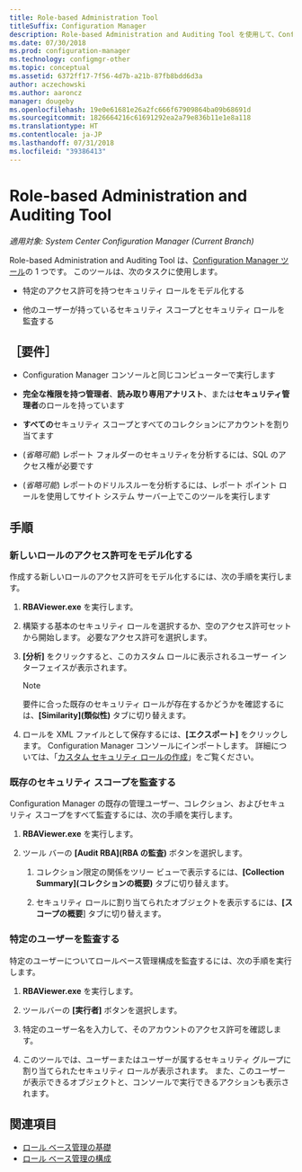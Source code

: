 ```yaml
---
title: Role-based Administration Tool
titleSuffix: Configuration Manager
description: Role-based Administration and Auditing Tool を使用して、Configuration Manager のセキュリティ ロールとスコープをモデル化し、監査します。
ms.date: 07/30/2018
ms.prod: configuration-manager
ms.technology: configmgr-other
ms.topic: conceptual
ms.assetid: 6372ff17-7f56-4d7b-a21b-87fb8bdd6d3a
author: aczechowski
ms.author: aaroncz
manager: dougeby
ms.openlocfilehash: 19e0e61681e26a2fc666f67909864ba09b68691d
ms.sourcegitcommit: 1826664216c61691292ea2a79e836b11e1e8a118
ms.translationtype: HT
ms.contentlocale: ja-JP
ms.lasthandoff: 07/31/2018
ms.locfileid: "39386413"
---
```

# <a name="role-based-administration-and-auditing-tool"></a>Role-based Administration and Auditing Tool

*適用対象: System Center Configuration Manager (Current Branch)*

Role-based Administration and Auditing Tool は、[Configuration Manager ツール](/sccm/core/support/tools)の 1 つです。 このツールは、次のタスクに使用します。

- 特定のアクセス許可を持つセキュリティ ロールをモデル化する  

- 他のユーザーが持っているセキュリティ スコープとセキュリティ ロールを監査する



## <a name="requirements"></a>［要件］

- Configuration Manager コンソールと同じコンピューターで実行します  

- **完全な権限を持つ管理者**、**読み取り専用アナリスト**、または**セキュリティ管理者**のロールを持っています  

- **すべての**セキュリティ スコープとすべてのコレクションにアカウントを割り当てます  

- (*省略可能*) レポート フォルダーのセキュリティを分析するには、SQL のアクセス権が必要です  

- (*省略可能*) レポートのドリルスルーを分析するには、レポート ポイント ロールを使用してサイト システム サーバー上でこのツールを実行します



## <a name="procedures"></a>手順


### <a name="model-permissions-for-a-new-role"></a>新しいロールのアクセス許可をモデル化する

作成する新しいロールのアクセス許可をモデル化するには、次の手順を実行します。 

1. **RBAViewer.exe** を実行します。  

2. 構築する基本のセキュリティ ロールを選択するか、空のアクセス許可セットから開始します。 必要なアクセス許可を選択します。  

3. **[分析]** をクリックすると、このカスタム ロールに表示されるユーザー インターフェイスが表示されます。  

    > [!Note]  
    > 要件に合った既存のセキュリティ ロールが存在するかどうかを確認するには、**[Similarity]\(類似性\)** タブに切り替えます。  

4. ロールを XML ファイルとして保存するには、**[エクスポート]** をクリックします。 Configuration Manager コンソールにインポートします。 詳細については、「[カスタム セキュリティ ロールの作成](/sccm/core/servers/deploy/configure/configure-role-based-administration#BKMK_CreateSecRole)」をご覧ください。


### <a name="audit-existing-security-scopes"></a>既存のセキュリティ スコープを監査する

Configuration Manager の既存の管理ユーザー、コレクション、およびセキュリティ スコープをすべて監査するには、次の手順を実行します。

1. **RBAViewer.exe** を実行します。  

2. ツール バーの **[Audit RBA]\(RBA の監査\)** ボタンを選択します。  

    1. コレクション限定の関係をツリー ビューで表示するには、**[Collection Summary]\(コレクションの概要\)** タブに切り替えます。  

    2. セキュリティ ロールに割り当てられたオブジェクトを表示するには、**[スコープの概要**] タブに切り替えます。  


### <a name="audit-a-specific-user"></a>特定のユーザーを監査する

特定のユーザーについてロールベース管理構成を監査するには、次の手順を実行します。

1. **RBAViewer.exe** を実行します。  

2. ツールバーの **[実行者]** ボタンを選択します。  

3. 特定のユーザー名を入力して、そのアカウントのアクセス許可を確認します。  

4. このツールでは、ユーザーまたはユーザーが属するセキュリティ グループに割り当てられたセキュリティ ロールが表示されます。 また、このユーザーが表示できるオブジェクトと、コンソールで実行できるアクションも表示されます。  



## <a name="see-also"></a>関連項目

- [ロール ベース管理の基礎](/sccm/core/understand/fundamentals-of-role-based-administration)
- [ロール ベース管理の構成](/sccm/core/servers/deploy/configure/configure-role-based-administration)